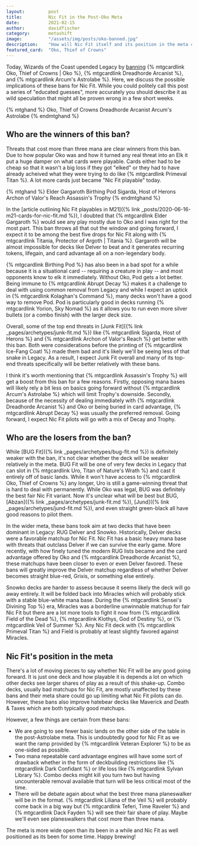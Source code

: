 ```yaml
---
layout:         post
title:          Nic Fit in the Post-Oko Meta
date:           2021-02-15
author:         davidfischer
category:       metashift
image:          "/assets/img/posts/oko-banned.jpg"
description:    "How will Nic Fit itself and its position in the meta change with the banning of Oko, Thief of Crowns, Dreadhorde Arcanist, and Astrolabe?"
featured_card:  "Oko, Thief of Crowns"
---
```



Today, Wizards of the Coast upended Legacy
by [banning](https://magic.wizards.com/en/articles/archive/news/february-15-2021-banned-and-restricted-announcement)
{% mtgcardlink Oko, Thief of Crowns | Oko %},
{% mtgcardlink Dreadhorde Arcanist %}, and {% mtgcardlink Arcum's Astrolabe %}.
Here, we discuss the possible implications of these bans for Nic Fit.
While you could politely call this post a series of "educated guesses",
more accurately you should describe it as wild speculation
that might all be proven wrong in a few short weeks.

{% mtghand %}
Oko, Thief of Crowns
Dreadhorde Arcanist
Arcum's Astrolabe
{% endmtghand %}


## Who are the winners of this ban?

Threats that cost more than three mana are clear winners from this ban.
Due to how popular Oko was and how it turned any real threat into an Elk
it put a huge damper on what cards were playable.
Cards either had to be cheap so that it wasn't a big loss if they got "elked"
or they had to have already acheived what they were trying to do like {% mtgcardlink Primeval Titan %}.
A lot more cards just became "Nic Fit playable" today.

{% mtghand %}
Elder Gargaroth
Birthing Pod
Sigarda, Host of Herons
Archon of Valor's Reach
Assassin's Trophy
{% endmtghand %}

In the [article outlining Nic Fit playables in M21]({% link _posts/2020-06-16-m21-cards-for-nic-fit.md %}),
I doubted that {% mtgcardlink Elder Gargaroth %} would see any play mostly due to Oko
and I was right for the most part.
This ban throws all that out the window and going forward,
I expect it to be among the best five drops for Nic Fit
along with {% mtgcardlink Titania, Protector of Argoth | Titania %}.
Gargaroth will be almost impossible for decks like Delver to beat
and it generates recurring tokens, lifegain, and card advantage all on a non-legendary body.

{% mtgcardlink Birthing Pod %} has also been in a bad spot for a while because it is a situational card
-- requiring a creature in play -- and most opponents know to elk it immediately.
Without Oko, Pod gets a lot better.
Being immune to {% mtgcardlink Abrupt Decay %} makes it a challenge to deal with using common removal from Legacy
and while I expect an uptick in {% mtgcardlink Kolaghan's Command %},
many decks won't have a good way to remove Pod.
Pod is particularly good in decks running {% mtgcardlink Yorion, Sky Nomad %}
as it allows you to run even more silver bullets (or a combo finish) with the larger deck size.

Overall, some of the top end threats in [Junk Fit]({% link _pages/archetypes/junk-fit.md %})
like {% mtgcardlink Sigarda, Host of Herons %} and {% mtgcardlink Archon of Valor's Reach %}
get better with this ban. Both were considerations before the printing of {% mtgcardlink Ice-Fang Coatl %}
made them bad and it's likely we'll be seeing less of that snake in Legacy.
As a result, I expect Junk Fit overall and many of its top-end threats specifically
will be better relatively with these bans.

I think it's worth mentioning that {% mtgcardlink Assassin's Trophy %} will get a boost from this ban
for a few reasons. Firstly, opposing mana bases will likely rely a bit less on basics going forward
without {% mtgcardlink Arcum's Astrolabe %} which will limit Trophy's downside.
Secondly, because of the necessity of dealing immediately with {% mtgcardlink Dreadhorde Arcanist %} and Oko
or being buried in card advantage, {% mtgcardlink Abrupt Decay %} was usually the preferred removal.
Going forward, I expect Nic Fit pilots will go with a mix of Decay and Trophy.


## Who are the losers from the ban?

While [BUG Fit]({% link _pages/archetypes/bug-fit.md %})
is definitely weaker with the ban, it's not clear whether the deck will be weaker relatively in the meta.
BUG Fit will be one of very few decks in Legacy that can slot in {% mtgcardlink Uro, Titan of Nature's Wrath %}
and cast it entirely off of basic lands.
While it won't have access to {% mtgcardlink Oko, Thief of Crowns %} any longer,
Uro is still a game-winning threat that is hard to deal with permanently.
While Oko was legal, BUG was definitely the best fair Nic Fit variant.
Now it's unclear what will be best but BUG, [Abzan]({% link _pages/archetypes/junk-fit.md %}),
[Jund]({% link _pages/archetypes/jund-fit.md %}), and even straight green-black
all have good reasons to pilot them.

In the wider meta, these bans took aim at two decks that have been dominant in Legacy: RUG Delver and Snowko.
Historically, Delver decks were a favorable matchup for Nic Fit.
Nic Fit has a basic heavy mana base with threats that outclass Delver
if we can survive the early game.
More recently, with how finely tuned the modern RUG lists became and the card advantage
offered by Oko and {% mtgcardlink Dreadhorde Arcanist %},
these matchups have been closer to even or even Delver favored.
These bans will greatly improve the Delver matchup
regardless of whether Delver becomes straight blue-red, Grixis, or something else entirely.

Snowko decks are harder to assess because it seems likely the deck will go away entirely.
It will be folded back into Miracles which will probably stick with a stable blue-white mana base.
During the {% mtgcardlink Sensei's Divining Top %} era,
Miracles was a borderline unwinnable matchup for fair Nic Fit
but there are a lot more tools to fight it now from {% mtgcardlink Field of the Dead %},
{% mtgcardlink Klothys, God of Destiny %}, or {% mtgcardlink Veil of Summer %}.
Any Nic Fit deck with {% mtgcardlink Primeval Titan %} and Field
is probably at least slightly favored against Miracles.


## Nic Fit's position in the meta

There's a lot of moving pieces to say whether Nic Fit will be any good going forward.
It is just one deck and how playable it is depends a lot
on which other decks see larger shares of play as a result of this shake-up.
Combo decks, usually bad matchups for  Nic Fit,
are mostly unaffected by these bans and their meta share could go up limiting what Nic Fit pilots can do.
However, these bans also improve hatebear decks like Maverick and Death & Taxes
which are both typically good matchups.

However, a few things are certain from these bans:

* We are going to see fewer basic lands on the other side of the table in the post-Astrolabe meta.
  This is undoubtedly good for Nic Fit
  as we want the ramp provided by {% mtgcardlink Veteran Explorer %} to be as one-sided as possible.
* Two mana repeatable card advantage engines will have some sort of drawback
  whether in the form of deckbuilding restrictions like {% mtgcardlink Dark Confidant %}
  or life loss like {% mtgcardlink Sylvan Library %}.
  Combo decks might kill you turn two but having uncounterable removal
  available that turn will be less critical most of the time.
* There will be debate again about what the best three mana planeswalker will be in the format.
  {% mtgcardlink Liliana of the Veil %} will probably come back in a big way
  but {% mtgcardlink Teferi, Time Raveler %}
  and {% mtgcardlink Dack Fayden %} will see their fair share of play.
  Maybe we'll even see planeswalkers that cost more than three mana.

The meta is more wide open than its been in a while
and Nic Fit as well positioned as its been for some time.
Happy brewing!
